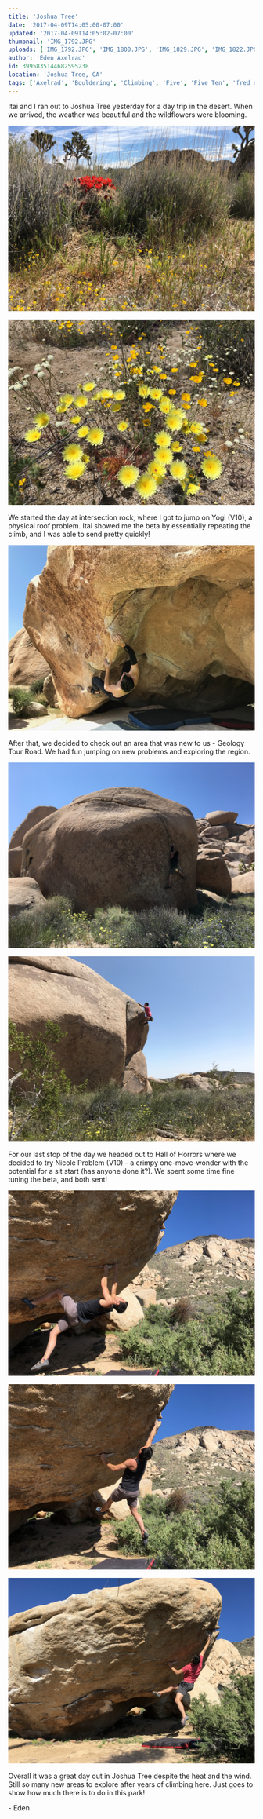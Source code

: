 ```yaml
---
title: 'Joshua Tree'
date: '2017-04-09T14:05:00-07:00'
updated: '2017-04-09T14:05:02-07:00'
thumbnail: 'IMG_1792.JPG'
uploads: ['IMG_1792.JPG', 'IMG_1800.JPG', 'IMG_1829.JPG', 'IMG_1822.JPG', 'IMG_1834.JPG', 'IMG_1825.JPG', 'IMG_1826.JPG', 'IMG_1828.JPG']
author: 'Eden Axelrad'
id: 3995835144682595238
location: 'Joshua Tree, CA'
tags: ['Axelrad', 'Bouldering', 'Climbing', 'Five', 'Five Ten', 'fred nicole', 'granite', 'Joshua', 'nicole problem', 'Ten', 'Tree', 'v10', 'yogi']
---
```


Itai and I ran out to Joshua Tree yesterday for a day trip in the desert. When we arrived, the weather was beautiful and the wildflowers were blooming.

![](uploads/IMG_1792.JPG)

![](uploads/IMG_1800.JPG)

We started the day at intersection rock, where I got to jump on Yogi (V10), a physical roof problem. Itai showed me the beta by essentially repeating the climb, and I was able to send pretty quickly!

![On my send of Yogi (V10)](uploads/IMG_1829.JPG)

After that, we decided to check out an area that was new to us - Geology Tour Road. We had fun jumping on new problems and exploring the region.

![Itai working on Thin Crack (V10)](uploads/IMG_1822.JPG)

![Me on the Dripper boulder](uploads/IMG_1834.JPG)

For our last stop of the day we headed out to Hall of Horrors where we decided to try Nicole Problem (V10) - a crimpy one-move-wonder with the potential for a sit start (has anyone done it?). We spent some time fine tuning the beta, and both sent!

![](uploads/IMG_1825.JPG)

![Itai sending Nicole Problem (V10)](uploads/IMG_1826.JPG)

![Me too!](uploads/IMG_1828.JPG)

Overall it was a great day out in Joshua Tree despite the heat and the wind. Still so many new areas to explore after years of climbing here. Just goes to show how much there is to do in this park!

\- Eden
